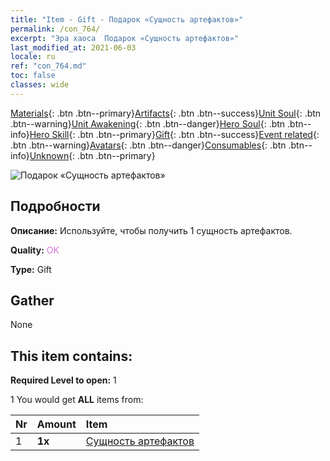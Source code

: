 ```yaml
---
title: "Item - Gift - Подарок «Сущность артефактов»"
permalink: /con_764/
excerpt: "Эра хаоса  Подарок «Сущность артефактов»"
last_modified_at: 2021-06-03
locale: ru
ref: "con_764.md"
toc: false
classes: wide
---
```

 [Materials](/ItemsRU/){: .btn .btn--primary}[Artifacts](/ItemsRU/Artifacts/){: .btn .btn--success}[Unit Soul](/ItemsRU/UnitSoul/){: .btn .btn--warning}[Unit Awakening](/ItemsRU/UnitAwakening/){: .btn .btn--danger}[Hero Soul](/ItemsRU/HeroSoul/){: .btn .btn--info}[Hero Skill](/ItemsRU/HeroSkill/){: .btn .btn--primary}[Gift](/ItemsRU/Gift/){: .btn .btn--success}[Event related](/ItemsRU/Events/){: .btn .btn--warning}[Avatars](/ItemsRU/Avatars/){: .btn .btn--danger}[Consumables](/ItemsRU/Consumables/){: .btn .btn--info}[Unknown](/ItemsRU/Unknown/){: .btn .btn--primary}

 ![Подарок «Сущность артефактов»](/images/t/i_99.png)

## Подробности
 **Описание:** Используйте, чтобы получить 1 сущность артефактов.

 **Quality:** <span style="color: #DA70D6">OK</span>

 **Type:** Gift

## Gather

  None

## This item contains:

 **Required Level to open:** 1

 1 You would get **ALL** items  from:

  | Nr | Amount |     Item    |
  |:---|:-------|:------------|
  | 1 |  **1x** | [Сущность артефактов](/ItemsRU/con_905/) |  | 

